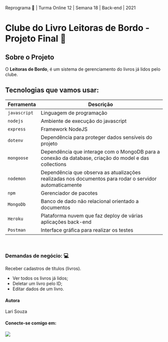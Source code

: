 Reprograma 🚀 | Turma Online 12 | Semana 18 | Back-end | 2021
# Clube do Livro Leitoras de Bordo - Projeto Final 👯
## Sobre o Projeto
O **Leitoras de Bordo**, é um sistema de gerenciamento do livros já lidos pelo clube.
## Tecnologias que vamos usar:
| Ferramenta | Descrição |
| --- | --- |
| `javascript` | Linguagem de programação |
| `nodejs` | Ambiente de execução do javascript|
| `express` | Framework NodeJS |
| `dotenv` | Dependência para proteger dados sensíveis do projeto|
| `mongoose` | Dependência que interage com o MongoDB para a conexão da database, criação do model e das collections|
| `nodemon` | Dependência que observa as atualizações realizadas nos documentos para rodar o servidor automaticamente|
| `npm` | Gerenciador de pacotes|
| `MongoDb` | Banco de dado não relacional orientado a documentos|
| `Heroku` | Plataforma nuvem que faz deploy de várias aplicações back-end |
 `Postman` | Interface gráfica para realizar os testes|

<br>

### Demandas de negócio: :computer:
Receber  cadastros de títulos (livros).
- Ver todos os livros já lidos;
- Deletar um livro pelo ID;
- Editar dados de um livro.
#### <p> **Autora** </p>
Lari Souza
#### Conecte-se comigo em:
<div>

<A  href  =  "https://www.linkedin.com/in/souzlari"  alvo=  "_blank"><img  src=  "https://img.shields.io/badge/LinkedIn-0077B5?style=for-the-badge&logo=linkedin&logoColor=white" >

</div>
